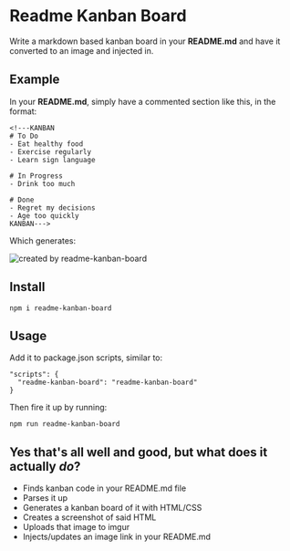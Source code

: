 # Readme Kanban Board

Write a markdown based kanban board in your **README.md** and have it converted to an image and injected in.

## Example

In your **README.md**, simply have a commented section like this, in the format:

    <!---KANBAN
    # To Do
    - Eat healthy food
    - Exercise regularly
    - Learn sign language

    # In Progress
    - Drink too much

    # Done
    - Regret my decisions
    - Age too quickly
    KANBAN--->

Which generates:

![created by readme-kanban-board](http://i.imgur.com/OXBxPqB.png)
<!---KANBAN
# To Do
- Eat healthy food
- Exercise regularly
- Learn sign language

# In Progress
- Drink too much

# Done
- Regret my decisions
- Age too quickly
KANBAN--->

## Install

    npm i readme-kanban-board

## Usage

Add it to package.json scripts, similar to:

    "scripts": {
      "readme-kanban-board": "readme-kanban-board"
    }

Then fire it up by running:

    npm run readme-kanban-board

## Yes that's all well and good, but what does it actually _do_?

- Finds kanban code in your README.md file
- Parses it up
- Generates a kanban board of it with HTML/CSS
- Creates a screenshot of said HTML
- Uploads that image to imgur
- Injects/updates an image link in your README.md
